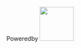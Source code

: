 Poweredby
<a href="https://github.com/process1024" target="_blank">
  <img src="https://avatars.githubusercontent.com/u/26537429?v=4" style="width: 80px;height: 80px;"/>
</a>
